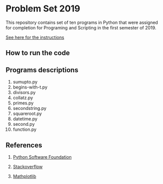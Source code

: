 # Problem Set 2019

This repository contains set of ten programs in Python that were assigned for completion for Programing and Scripting in the first semester of 2019. 

[See here for the instructions](https://github.com/ianmcloughlin/problems-pands-2019/raw/master/problems.pdf)

## How to run the code

## Programs descriptions

1. sumupto.py 
1. begins-with-t.py
1. divisors.py
1. collatz.py
1. primes.py
1. secondstring.py
1. squareroot.py
1. datetime.py
1. second.py
1. function.py

## References

1. [Python Software Foundation](https://www.python.org/)

1. [Stackoverflow](https://stackoverflow.com/)

1. [Mathplotlib](https://matplotlib.org/api/_as_gen/matplotlib.pyplot.legend.html)
    
